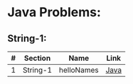 Java Problems:
===============

String-1:
---------


| # | Section | Name | Link |
|--------|----------|-------------|----------------|
| 1 | String-1 | helloNames | [Java](001-helloName/helloName.java) |